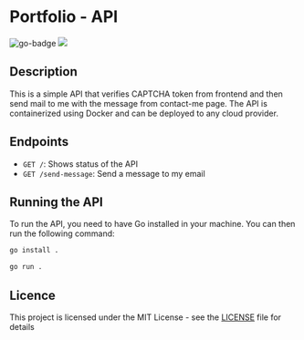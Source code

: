 # Portfolio - API

<img src="https://img.shields.io/badge/Go-00ADD8.svg?style=for-the-badge&logo=Go&logoColor=white" alt="go-badge">
<img src="https://img.shields.io/badge/Docker-2496ED.svg?style=for-the-badge&logo=Docker&logoColor=white">


## Description

This is a simple API that verifies CAPTCHA token from frontend and then send mail to me with the message from contact-me page. The API is containerized using Docker and can be deployed to any cloud provider.

## Endpoints

- `GET /`: Shows status of the API
- `GET /send-message`: Send a message to my email


## Running the API

To run the API, you need to have Go installed in your machine. You can then run the following command:

```bash
go install .
```

```bash
go run .
```

## Licence

This project is licensed under the MIT License - see the [LICENSE](LICENSE) file for details

